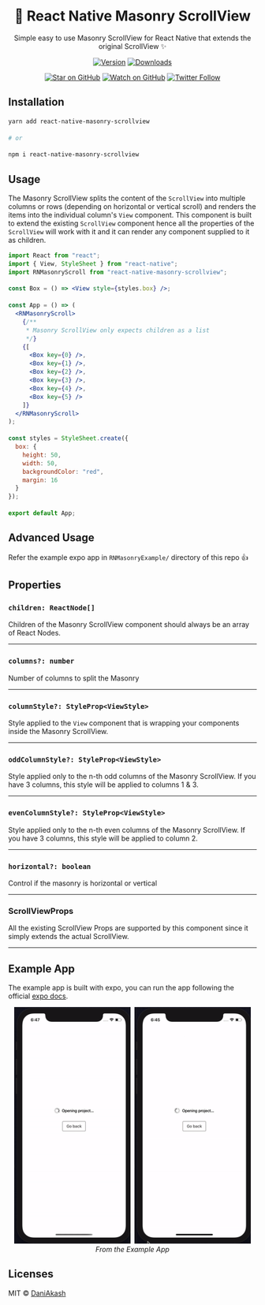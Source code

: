 <h1 align="center">
🧱 React Native Masonry ScrollView
</h1>

<div align="center">

Simple easy to use Masonry ScrollView for React Native that extends the original ScrollView ✨

[![Version][version-badge]][package]
[![Downloads][downloads-badge]][npmtrends]

<!-- [![Build Status][build-badge]][build]
[![Code Coverage][coverage-badge]][coverage] -->

[![Star on GitHub][github-star-badge]][github-star]
[![Watch on GitHub][github-watch-badge]][github-watch]
[![Twitter Follow][twitter-badge]][twitter]

</div>

## Installation

```sh
yarn add react-native-masonry-scrollview

# or

npm i react-native-masonry-scrollview
```

## Usage

The Masonry ScrollView splits the content of the `ScrollView` into multiple columns or rows (depending on horizontal or vertical scroll) and renders the items into the individual column's `View` component. This component is built to extend the existing `ScrollView` component hence all the properties of the `ScrollView` will work with it and it can render any component supplied to it as children.

```jsx
import React from "react";
import { View, StyleSheet } from "react-native";
import RNMasonryScroll from "react-native-masonry-scrollview";

const Box = () => <View style={styles.box} />;

const App = () => (
  <RNMasonryScroll>
    {/**
     * Masonry ScrollView only expects children as a list
     */}
    {[
      <Box key={0} />,
      <Box key={1} />,
      <Box key={2} />,
      <Box key={3} />,
      <Box key={4} />,
      <Box key={5} />
    ]}
  </RNMasonryScroll>
);

const styles = StyleSheet.create({
  box: {
    height: 50,
    width: 50,
    backgroundColor: "red",
    margin: 16
  }
});

export default App;
```

## Advanced Usage

Refer the example expo app in `RNMasonryExample/` directory of this repo 👍

## Properties

### `children: ReactNode[]`

Children of the Masonry ScrollView component should always be an array of React Nodes.

---

### `columns?: number`

Number of columns to split the Masonry

---

### `columnStyle?: StyleProp<ViewStyle>`

Style applied to the `View` component that is wrapping your components inside the Masonry ScrollView.

---

### `oddColumnStyle?: StyleProp<ViewStyle>`

Style applied only to the n-th odd columns of the Masonry ScrollView. If you have 3 columns, this style will be applied to columns 1 & 3.

---

### `evenColumnStyle?: StyleProp<ViewStyle>`

Style applied only to the n-th even columns of the Masonry ScrollView. If you have 3 columns, this style will be applied to column 2.

---

### `horizontal?: boolean`

Control if the masonry is horizontal or vertical

---

### ScrollViewProps

All the existing ScrollView Props are supported by this component since it simply extends the actual ScrollView.

---

## Example App

The example app is built with expo, you can run the app following the official [expo docs](https://expo.io/learn).

<p align="center" >
  <kbd>
    <img src="./assets/vertical.gif" style="height: 480px" title="Vertical Masonry" float="left">
  </kbd>
  <kbd>
    <img src="./assets/horizontal.gif" style="height: 480px" title="Horizontal Masonry" float="right">
  </kbd>
  <br>
  <em>From the Example App</em>
</p>

## Licenses

MIT © [DaniAkash][twitter]

<!-- [build-badge]:
[build]:
[coverage-badge]:
[coverage]:  -->

[downloads-badge]: https://img.shields.io/npm/dm/react-native-masonry-scrollview.svg?style=flat-square
[npmtrends]: http://www.npmtrends.com/react-native-masonry-scrollview
[package]: https://www.npmjs.com/package/react-native-masonry-scrollview
[version-badge]: https://img.shields.io/npm/v/react-native-masonry-scrollview.svg?style=flat-square
[twitter]: https://twitter.com/dani_akash_
[twitter-badge]: https://img.shields.io/twitter/follow/dani_akash_?style=social
[github-watch-badge]: https://img.shields.io/github/watchers/DaniAkash/react-native-masonry-scrollview.svg?style=social
[github-watch]: https://github.com/DaniAkash/react-native-masonry-scrollview/watchers
[github-star-badge]: https://img.shields.io/github/stars/DaniAkash/react-native-masonry-scrollview.svg?style=social
[github-star]: https://github.com/DaniAkash/react-native-masonry-scrollview/stargazers
